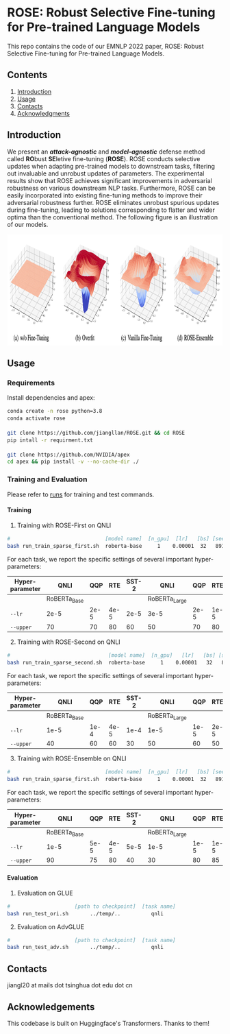 # ROSE: Robust Selective Fine-tuning for Pre-trained Language Models

This repo contains the code of our EMNLP 2022 paper, ROSE: Robust Selective Fine-tuning for Pre-trained Language Models.

## Contents

1. [Introduction](#introduction)
2. [Usage](#usage)
3. [Contacts](#contacts)
4. [Acknowledgments](#acknowledgments)

## Introduction

We present an ***attack-agnostic*** and ***model-agnostic*** defense method called **RO**bust **SE**letive fine-tuning (**ROSE**).
ROSE conducts selective updates when adapting pre-trained models to downstream tasks, filtering out invaluable and unrobust updates of parameters.
The experimental results show that ROSE achieves significant improvements in adversarial robustness on various downstream NLP tasks.
Furthermore, ROSE can be easily incorporated into existing fine-tuning methods to improve their adversarial robustness further.
ROSE eliminates unrobust spurious updates during fine-tuning, leading to solutions corresponding to flatter and wider optima than the conventional method. The following figure is an illustration of our models.

<p align="center"> <img src='docs/rose.png' align="center" height="260px"> </p>

## Usage

### Requirements

Install dependencies and apex:

```bash
conda create -n rose python=3.8
conda activate rose

git clone https://github.com/jiangllan/ROSE.git && cd ROSE
pip intall -r requirment.txt

git clone https://github.com/NVIDIA/apex
cd apex && pip install -v --no-cache-dir ./
```

### Training and Evaluation

Please refer to [runs](https://github.com/jiangllan/ROSE/tree/main/runs) for training and test commands.

#### Training

1. Training with ROSE-First on QNLI
```bash
#                               [model name]  [n_gpu]  [lr]   [bs] [seed] [upper_thd]  [lower_thd]  [dropout]  [task name]  
bash run_train_sparse_first.sh  roberta-base     1    0.00001  32   8910       60           0          0.1        qnli
```

For each task, we report the specific settings of several important hyper-parameters:

| Hyper-parameter | QNLI                         | QQP  | RTE  | SST-2 | QNLI                          | QQP  | RTE  | SST-2 |
| --------------- | ---------------------------- | ---- | ---- | ----- | ----------------------------- | ---- | ---- | ----- |
|                 | $\text{RoBERTa}_\text{Base}$ |      |      |       | $\text{RoBERTa}_\text{Large}$ |      |      |       |
| `--lr`          | 2e-5                         | 2e-5 | 4e-5 | 2e-5  | 3e-5                          | 2e-5 | 1e-5 | 4e-5  |
| `--upper`       | 70                           | 70   | 80   | 60    | 50                            | 70   | 80   | 70    |

2. Training with ROSE-Second on QNLI

```bash
#                                [model name]  [n_gpu]   [lr]   [bs] [seed] [upper_thd] [lower_thd]  [task name]  
bash run_train_sparse_second.sh  roberta-base     1    0.00001   32   8910       60          0          qnli
```

For each task, we report the specific settings of several important hyper-parameters:

| Hyper-parameter | QNLI                         | QQP  | RTE  | SST-2 | QNLI                          | QQP  | RTE  | SST-2 |
| --------------- | ---------------------------- | ---- | ---- | ----- | ----------------------------- | ---- | ---- | ----- |
|                 | $\text{RoBERTa}_\text{Base}$ |      |      |       | $\text{RoBERTa}_\text{Large}$ |      |      |       |
| `--lr`          | 1e-5                         | 1e-4 | 4e-5 | 1e-4  | 1e-5                          | 1e-5 | 2e-5 | 1e-5  |
| `--upper`       | 40                           | 60   | 60   | 30    | 50                            | 60   | 50   | 50    |

3. Training with ROSE-Ensemble on QNLI

```bash
#                               [model name]  [n_gpu]  [lr]   [bs] [seed] [upper_thd]  [lower_thd]  [dropout]  [task name]  [gamma]
bash run_train_sparse_first.sh  roberta-base     1    0.00001  32   8910       60           0          0.1        qnli        0.5
```

For each task, we report the specific settings of several important hyper-parameters:

| Hyper-parameter | QNLI                         | QQP  | RTE  | SST-2 | QNLI                          | QQP  | RTE  | SST-2 |
| --------------- | ---------------------------- | ---- | ---- | ----- | ----------------------------- | ---- | ---- | ----- |
|                 | $\text{RoBERTa}_\text{Base}$ |      |      |       | $\text{RoBERTa}_\text{Large}$ |      |      |       |
| `--lr`          | 1e-5                         | 5e-5 | 4e-5 | 5e-5  | 1e-5                          | 1e-5 | 1e-5 | 1e-5  |
| `--upper`       | 90                           | 75   | 80   | 40    | 30                            | 80   | 85   | 70    |

#### Evaluation

1. Evaluation on GLUE

```bash
#                     [path to checkpoint]  [task name]
bash run_test_ori.sh       ../temp/..          qnli
```

2. Evaluation  on AdvGLUE

```bash
#                     [path to checkpoint]  [task name]
bash run_test_adv.sh       ../temp/..          qnli
```

## Contacts

jiangl20 at mails dot tsinghua dot edu dot cn

## Acknowledgements

This codebase is built on Huggingface's Transformers. Thanks to them!
